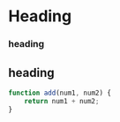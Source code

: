 # Heading
### heading
## heading

```javascript
function add(num1, num2) {
    return num1 + num2;
}
```